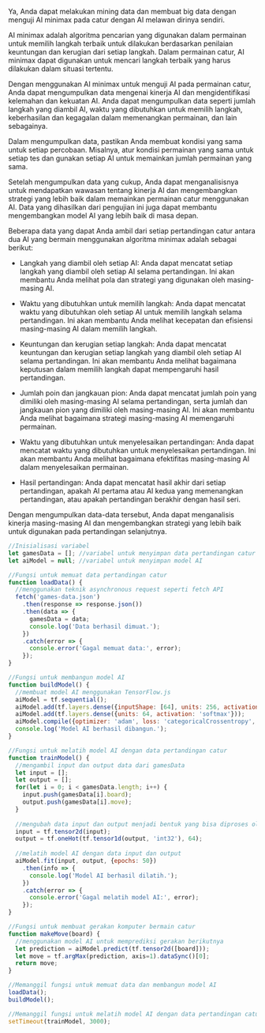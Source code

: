 Ya, Anda dapat melakukan mining data dan membuat big data dengan menguji AI minimax pada catur dengan AI melawan dirinya sendiri.

AI minimax adalah algoritma pencarian yang digunakan dalam permainan untuk memilih langkah terbaik untuk dilakukan berdasarkan penilaian keuntungan dan kerugian dari setiap langkah. Dalam permainan catur, AI minimax dapat digunakan untuk mencari langkah terbaik yang harus dilakukan dalam situasi tertentu.

Dengan menggunakan AI minimax untuk menguji AI pada permainan catur, Anda dapat mengumpulkan data mengenai kinerja AI dan mengidentifikasi kelemahan dan kekuatan AI. Anda dapat mengumpulkan data seperti jumlah langkah yang diambil AI, waktu yang dibutuhkan untuk memilih langkah, keberhasilan dan kegagalan dalam memenangkan permainan, dan lain sebagainya.

Dalam mengumpulkan data, pastikan Anda membuat kondisi yang sama untuk setiap percobaan. Misalnya, atur kondisi permainan yang sama untuk setiap tes dan gunakan setiap AI untuk memainkan jumlah permainan yang sama.

Setelah mengumpulkan data yang cukup, Anda dapat menganalisisnya untuk mendapatkan wawasan tentang kinerja AI dan mengembangkan strategi yang lebih baik dalam memainkan permainan catur menggunakan AI. Data yang dihasilkan dari pengujian ini juga dapat membantu mengembangkan model AI yang lebih baik di masa depan.

Beberapa data yang dapat Anda ambil dari setiap pertandingan catur antara dua AI yang bermain menggunakan algoritma minimax adalah sebagai berikut:

* Langkah yang diambil oleh setiap AI: Anda dapat mencatat setiap langkah yang diambil oleh setiap AI selama pertandingan. Ini akan membantu Anda melihat pola dan strategi yang digunakan oleh masing-masing AI.

* Waktu yang dibutuhkan untuk memilih langkah: Anda dapat mencatat waktu yang dibutuhkan oleh setiap AI untuk memilih langkah selama pertandingan. Ini akan membantu Anda melihat kecepatan dan efisiensi masing-masing AI dalam memilih langkah.

* Keuntungan dan kerugian setiap langkah: Anda dapat mencatat keuntungan dan kerugian setiap langkah yang diambil oleh setiap AI selama pertandingan. Ini akan membantu Anda melihat bagaimana keputusan dalam memilih langkah dapat mempengaruhi hasil pertandingan.

* Jumlah poin dan jangkauan pion: Anda dapat mencatat jumlah poin yang dimiliki oleh masing-masing AI selama pertandingan, serta jumlah dan jangkauan pion yang dimiliki oleh masing-masing AI. Ini akan membantu Anda melihat bagaimana strategi masing-masing AI memengaruhi permainan.

* Waktu yang dibutuhkan untuk menyelesaikan pertandingan: Anda dapat mencatat waktu yang dibutuhkan untuk menyelesaikan pertandingan. Ini akan membantu Anda melihat bagaimana efektifitas masing-masing AI dalam menyelesaikan permainan.

* Hasil pertandingan: Anda dapat mencatat hasil akhir dari setiap pertandingan, apakah AI pertama atau AI kedua yang memenangkan pertandingan, atau apakah pertandingan berakhir dengan hasil seri.

Dengan mengumpulkan data-data tersebut, Anda dapat menganalisis kinerja masing-masing AI dan mengembangkan strategi yang lebih baik untuk digunakan pada pertandingan selanjutnya.
```js
//Inisialisasi variabel
let gamesData = []; //variabel untuk menyimpan data pertandingan catur
let aiModel = null; //variabel untuk menyimpan model AI

//Fungsi untuk memuat data pertandingan catur
function loadData() {
  //menggunakan teknik asynchronous request seperti fetch API
  fetch('games-data.json')
    .then(response => response.json())
    .then(data => {
      gamesData = data;
      console.log('Data berhasil dimuat.');
    })
    .catch(error => {
      console.error('Gagal memuat data:', error);
    });
}

//Fungsi untuk membangun model AI
function buildModel() {
  //membuat model AI menggunakan TensorFlow.js
  aiModel = tf.sequential();
  aiModel.add(tf.layers.dense({inputShape: [64], units: 256, activation: 'relu'}));
  aiModel.add(tf.layers.dense({units: 64, activation: 'softmax'}));
  aiModel.compile({optimizer: 'adam', loss: 'categoricalCrossentropy', metrics: ['accuracy']});
  console.log('Model AI berhasil dibangun.');
}

//Fungsi untuk melatih model AI dengan data pertandingan catur
function trainModel() {
  //mengambil input dan output data dari gamesData
  let input = [];
  let output = [];
  for(let i = 0; i < gamesData.length; i++) {
    input.push(gamesData[i].board);
    output.push(gamesData[i].move);
  }
  
  //mengubah data input dan output menjadi bentuk yang bisa diproses oleh TensorFlow.js
  input = tf.tensor2d(input);
  output = tf.oneHot(tf.tensor1d(output, 'int32'), 64);
  
  //melatih model AI dengan data input dan output
  aiModel.fit(input, output, {epochs: 50})
    .then(info => {
      console.log('Model AI berhasil dilatih.');
    })
    .catch(error => {
      console.error('Gagal melatih model AI:', error);
    });
}

//Fungsi untuk membuat gerakan komputer bermain catur
function makeMove(board) {
  //menggunakan model AI untuk memprediksi gerakan berikutnya
  let prediction = aiModel.predict(tf.tensor2d([board]));
  let move = tf.argMax(prediction, axis=1).dataSync()[0];
  return move;
}

//Memanggil fungsi untuk memuat data dan membangun model AI
loadData();
buildModel();

//Memanggil fungsi untuk melatih model AI dengan data pertandingan catur
setTimeout(trainModel, 3000);
```